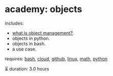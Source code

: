 # academy: objects

includes:
- [what is object management?](https://github.com/kamangir/bluer-objects).
- objects in python.
- objects in bash.
- a use case.

requires: [bash](./bash.md), [cloud](./cloud.md), [github](./github.md), [linux](./linux.md), [math](./math.md), [python](./python.md)

⏳ duration: 3.0 hours
